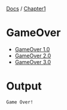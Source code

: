 [Docs](../../) / [Chapter1](../)
# GameOver
- [GameOver 1.0](GameOver1.0/)
- [GameOver 2.0](GameOver2.0/)
- [GameOver 3.0](GameOver3.0/)

# Output
```txt
Game Over!
```